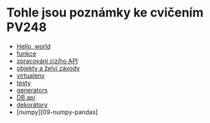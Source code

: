 
# Tohle jsou poznámky ke cvičením PV248

*  [Hello, world][01-basic-intro.md]
*  [funkce][02-functions]
*  [zpracování cizího API][02-metar]
*  [objekty a želví závody][03-turtles]
*  [virtualenv][04-virtualenv]
*  [testy][05-tests]
*  [generators][06-generators]
*  [DB api][07-db-api]
*  [dekorátory][08-decorators]
*  [numpy][09-numpy-pandas]

[01-basic-intro.md]: https://github.com/VerosK/python-pv248/blob/master/01-basic-intro.md
[02-functions]: https://github.com/VerosK/python-pv248/blob/master/02-basic-functions.md
[02-metar]: https://github.com/VerosK/python-pv248/blob/master/02-advanced-metar.md
[04-virtualenv]: https://github.com/VerosK/python-pv248/blob/master/04-virtualenv.md
[03-turtles]: https://github.com/VerosK/python-pv248/blob/master/03-running-turtles.md
[05-tests]: https://github.com/VerosK/python-pv248/blob/master/05-tests.md
[06-generators]: https://github.com/VerosK/python-pv248/blob/master/06-generator.md
[07-db-api]: https://github.com/VerosK/python-pv248/blob/master/07-db-api.md
[08-decorators]: https://github.com/VerosK/python-pv248/blob/master/08-decorators.md
[08-decorators]: https://github.com/VerosK/python-pv248/blob/master/09-numpy-pandas.md